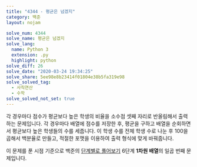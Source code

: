 ```yaml
---
title: "4344 - 평균은 넘겠지"
category: 백준
layout: nojam

solve_num: 4344
solve_name: 평균은 넘겠지
solve_lang:
  name: Python 3
  extension: .py
  highlight: python
solve_diff: 26
solve_date: "2020-03-24 19:34:25"
solve_share: 5ee98e8b23414f01804e38b5fa319e98
solve_solved_tag:
  - 사칙연산
  - 수학
solve_solved_not_set: true
---
```


각 경우마다 점수가 평균보다 높은 학생의 비율을 소수점 셋째 자리로 반올림해서 출력하는 문제입니다. 각 경우마다 배열에 점수를 저장한 후, 평균을 구하고 배열을 순회하면서 평균보다 높은 학생들의 수를 세줍니다. 이 학생 수를 전체 학생 수로 나눈 후 100을 곱해서 백분율로 만들고, 적절한 포맷을 이용하여 출력 형식에 맞게 바꿔줍니다.

이 문제를 푼 시점 기준으로 백준의 [단계별로 풀어보기](http://noj.am/p/s) 6단계 **1차원 배열**의 일곱 번째 문제입니다.
